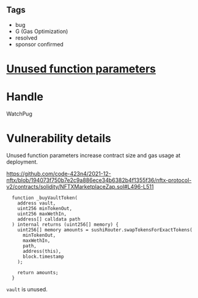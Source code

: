 ## Tags

- bug
- G (Gas Optimization)
- resolved
- sponsor confirmed

# [Unused function parameters](https://github.com/code-423n4/2021-12-nftx-findings/issues/164) 

# Handle

WatchPug


# Vulnerability details

Unused function parameters increase contract size and gas usage at deployment.

https://github.com/code-423n4/2021-12-nftx/blob/194073f750b7e2c9a886ece34b6382b4f1355f36/nftx-protocol-v2/contracts/solidity/NFTXMarketplaceZap.sol#L496-L511

```solidity=496
  function _buyVaultToken(
    address vault, 
    uint256 minTokenOut, 
    uint256 maxWethIn, 
    address[] calldata path
  ) internal returns (uint256[] memory) {
    uint256[] memory amounts = sushiRouter.swapTokensForExactTokens(
      minTokenOut,
      maxWethIn,
      path, 
      address(this),
      block.timestamp
    );

    return amounts;
  }
```

`vault` is unused.


